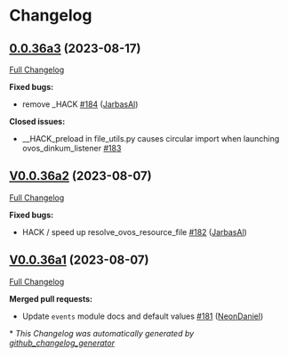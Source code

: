 # Changelog

## [0.0.36a3](https://github.com/OpenVoiceOS/ovos-utils/tree/0.0.36a3) (2023-08-17)

[Full Changelog](https://github.com/OpenVoiceOS/ovos-utils/compare/V0.0.36a2...0.0.36a3)

**Fixed bugs:**

- remove \_HACK [\#184](https://github.com/OpenVoiceOS/ovos-utils/pull/184) ([JarbasAl](https://github.com/JarbasAl))

**Closed issues:**

- \_\_HACK\_preload in file\_utils.py causes circular import when launching ovos\_dinkum\_listener [\#183](https://github.com/OpenVoiceOS/ovos-utils/issues/183)

## [V0.0.36a2](https://github.com/OpenVoiceOS/ovos-utils/tree/V0.0.36a2) (2023-08-07)

[Full Changelog](https://github.com/OpenVoiceOS/ovos-utils/compare/V0.0.36a1...V0.0.36a2)

**Fixed bugs:**

- HACK / speed up resolve\_ovos\_resource\_file [\#182](https://github.com/OpenVoiceOS/ovos-utils/pull/182) ([JarbasAl](https://github.com/JarbasAl))

## [V0.0.36a1](https://github.com/OpenVoiceOS/ovos-utils/tree/V0.0.36a1) (2023-08-07)

[Full Changelog](https://github.com/OpenVoiceOS/ovos-utils/compare/V0.0.35...V0.0.36a1)

**Merged pull requests:**

- Update `events` module docs and default values [\#181](https://github.com/OpenVoiceOS/ovos-utils/pull/181) ([NeonDaniel](https://github.com/NeonDaniel))



\* *This Changelog was automatically generated by [github_changelog_generator](https://github.com/github-changelog-generator/github-changelog-generator)*
